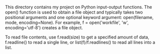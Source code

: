 This directory contains my project on Python input-output functions. The open() function is used to obtain a file object and typically takes two positional arguments and one optional keyword argument: open(filename, mode, encoding=None). For example, f = open('workfile', 'w', encoding='utf-8') creates a file object.

To read file contents, use f.read(size) to get a specified amount of data, f.readline() to read a single line, or list(f)/f.readlines() to read all lines into a list.
